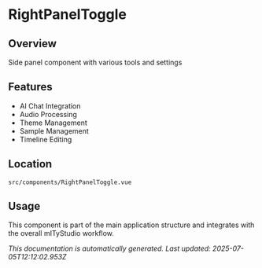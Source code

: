 # RightPanelToggle

## Overview

Side panel component with various tools and settings

## Features

- AI Chat Integration
- Audio Processing
- Theme Management
- Sample Management
- Timeline Editing

## Location

`src/components/RightPanelToggle.vue`

## Usage

This component is part of the main application structure and integrates with the overall mITyStudio workflow.

*This documentation is automatically generated. Last updated: 2025-07-05T12:12:02.953Z*
